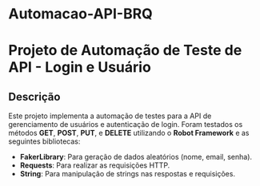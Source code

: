 # Automacao-API-BRQ


# Projeto de Automação de Teste de API - Login e Usuário

## Descrição

Este projeto implementa a automação de testes para a API de gerenciamento de usuários e autenticação de login. Foram testados os métodos **GET**, **POST**, **PUT**, e **DELETE** utilizando o **Robot Framework** e as seguintes bibliotecas:

- **FakerLibrary**: Para geração de dados aleatórios (nome, email, senha).
- **Requests**: Para realizar as requisições HTTP.
- **String**: Para manipulação de strings nas respostas e requisições.

